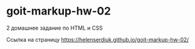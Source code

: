 # goit-markup-hw-02
2 домашнее задание по HTML и CSS

Ссылка на страницу https://helenserdiuk.github.io/goit-markup-hw-02/
